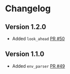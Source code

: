 # Changelog

## Version 1.2.0

* Added `look_ahead` [PR #50](https://github.com/Marwes/combine/pull/50)

## Version 1.1.0

* Added `env_parser` [PR #49](https://github.com/Marwes/combine/pull/49)
